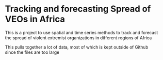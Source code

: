 # Tracking and forecasting Spread of VEOs in Africa

This is a project to use spatial and time series methods to track and forecast the spread of violent extremist organizations in different regions of Africa

This pulls together a lot of data, most of which is kept outside of Github since the files are too large  